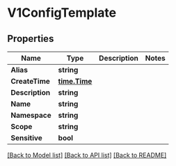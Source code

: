 # V1ConfigTemplate

## Properties

Name | Type | Description | Notes
------------ | ------------- | ------------- | -------------
**Alias** | **string** |  | 
**CreateTime** | [**time.Time**](time.Time.md) |  | 
**Description** | **string** |  | 
**Name** | **string** |  | 
**Namespace** | **string** |  | 
**Scope** | **string** |  | 
**Sensitive** | **bool** |  | 

[[Back to Model list]](../README.md#documentation-for-models) [[Back to API list]](../README.md#documentation-for-api-endpoints) [[Back to README]](../README.md)



